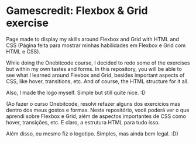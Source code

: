 # Gamescredit: Flexbox & Grid exercise
Page made to display my skills around Flexbox and Grid with HTML and CSS (Página feita para mostrar minhas habilidades em Flexbox e Grid com HTML e CSS).


While doing the Onebitcode course, I decided to redo some of the exercises but within my own tastes and forms. 
In this repository, you will be able to see what I learned around Flexbox and Grid, besides important aspects of CSS, like hover, transitions, etc. And of course, the HTML structure for it all. 

Also, I made the logo myself. Simple but still quite nice. :D

(Ao fazer o curso Onebitcode, resolvi refazer alguns dos exercícios mas dentro dos meus gostos e formas.
Neste repositório, você poderá ver o que aprendi sobre Flexbox e Grid, além de aspectos importantes de CSS como hover, transições, etc. E claro, a estrutura HTML para tudo isso.

Além disso, eu mesmo fiz o logotipo. Simples, mas ainda bem legal. :D)
